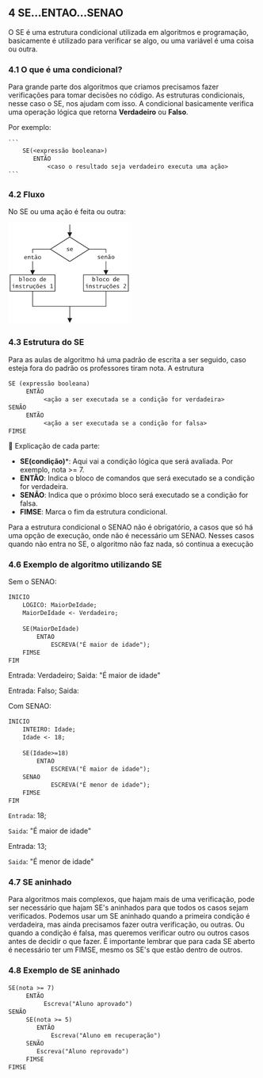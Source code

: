 ## 4 SE...ENTAO...SENAO    
O SE é uma estrutura condicional utilizada em algoritmos e programação, basicamente é utilizado para verificar se algo, ou uma variável é uma coisa ou outra.

### 4.1 O que é uma condicional?
Para grande parte dos algoritmos que criamos precisamos fazer verificações para tomar decisões no código. As estruturas condicionais, nesse caso o SE, nos ajudam com isso. A condicional basicamente verifica uma operação lógica que retorna **Verdadeiro** ou **Falso**. 

Por exemplo:  
  
    ```
        SE(<expressão booleana>) 
           ENTÃO
               <caso o resultado seja verdadeiro executa uma ação>
    ```

### 4.2 Fluxo
No SE ou uma ação é feita ou outra:

![alt text](images.png)


### 4.3 Estrutura do SE
Para as aulas de algoritmo há uma padrão de escrita a ser seguido, caso esteja fora do padrão os professores tiram nota. A estrutura

```
SE (expressão booleana)
     ENTÃO
          <ação a ser executada se a condição for verdadeira>
SENÃO
     ENTÃO
          <ação a ser executada se a condição for falsa>
FIMSE
```
🧾 Explicação de cada parte:

- **SE(condição)***: Aqui vai a condição lógica que será avaliada. Por exemplo, nota >= 7.
- **ENTÃO**: Indica o bloco de comandos que será executado se a condição for verdadeira.
- **SENÃO**: Indica que o próximo bloco será executado se a condição for falsa.
- **FIMSE**: Marca o fim da estrutura condicional.

Para a estrutura condicional o SENAO não é obrigatório, a casos que só há uma opção de execução, onde não é necessário um SENAO. Nesses casos quando não entra no SE, o algoritmo não faz nada, só continua a execução

### 4.6 Exemplo de algoritmo utilizando SE
Sem o SENAO:

```
INICIO
    LOGICO: MaiorDeIdade;
    MaiorDeIdade <- Verdadeiro;
    
    SE(MaiorDeIdade)
        ENTAO
            ESCREVA("É maior de idade");
    FIMSE
FIM
```
Entrada: Verdadeiro;
Saida: "É maior de idade"

Entrada: Falso;
Saida: 

Com SENAO:

```
INICIO
    INTEIRO: Idade;
    Idade <- 18;
    
    SE(Idade>=18)
        ENTAO
            ESCREVA("É maior de idade");
    SENAO
            ESCREVA("É menor de idade");
    FIMSE
FIM
```
``Entrada``: 18;

``Saida``: "É maior de idade"

Entrada: 13;

``Saida``: "É menor de idade"

### 4.7 SE aninhado
Para algoritmos mais complexos, que hajam mais de uma verificação, pode ser necessário que hajam SE's aninhados para que todos os casos sejam verificados. Podemos usar um SE aninhado quando a primeira condição é verdadeira, mas ainda precisamos fazer outra verificação, ou outras. Ou quando a condição é falsa, mas queremos verificar outro ou outros casos antes de decidir o que fazer. É importante lembrar que para cada SE aberto é necessário ter um FIMSE, mesmo os SE's que estão dentro de outros.

### 4.8 Exemplo de SE aninhado
```
SE(nota >= 7)
     ENTÃO
          Escreva("Aluno aprovado")
SENÃO
     SE(nota >= 5)
        ENTÃO
            Escreva("Aluno em recuperação")      
     SENÃO
        Escreva("Aluno reprovado")
     FIMSE
FIMSE

```



